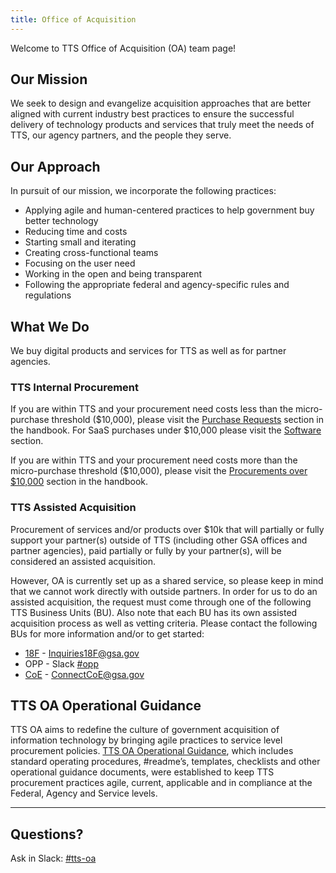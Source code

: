 ```yaml
---
title: Office of Acquisition
---
```


Welcome to TTS Office of Acquisition (OA) team page!

## Our Mission

We seek to design and evangelize acquisition approaches that are better aligned with current industry best practices to ensure 
the successful delivery of technology products and services that truly meet the needs of TTS, our agency partners, and the 
people they serve. 

## Our Approach

In pursuit of our mission, we incorporate the following practices:

* Applying agile and human-centered practices to help government buy better technology
* Reducing time and costs
* Starting small and iterating
* Creating cross-functional teams
* Focusing on the user need
* Working in the open and being transparent
* Following the appropriate federal and agency-specific rules and regulations

## What We Do

We buy digital products and services for TTS as well as for partner agencies.

### TTS Internal Procurement

If you are within TTS and your procurement need costs less than the micro-purchase threshold ($10,000), please visit the 
[Purchase Requests]({{site.baseurl}}/purchase-requests) section in the handbook. For SaaS purchases under $10,000 please visit the 
[Software]({{site.baseurl}}/software) section. 

If you are within TTS and your procurement need costs more than the micro-purchase threshold ($10,000), please visit the 
[Procurements over $10,000]({{site.baseurl}}/procurements-over-10000) section in the handbook.

### TTS Assisted Acquisition

Procurement of services and/or products over $10k that will partially or fully support your partner(s) outside of TTS (including other GSA offices and partner agencies), paid partially or fully by your partner(s), will be considered an assisted acquisition. 

However, OA is currently set up as a shared service, so please keep in mind that we cannot work directly with outside partners. In order for us to do an assisted acquisition, the request must come through one of the following TTS Business Units (BU). Also note that each BU has its own assisted acquisition process as well as vetting criteria. Please contact the following BUs for more information and/or to get started:

- [18F](https://docs.google.com/presentation/d/1RIxGEtQ4vMEfcdx8JYXQ_U5-uTMTu1Ffi-UNur1XKHQ/edit#slide=id.p) - Inquiries18F@gsa.gov
- OPP - Slack [#opp](https://gsa-tts.slack.com/messages/tts-oa)
- [CoE](https://coe.gsa.gov/) - ConnectCoE@gsa.gov

## TTS OA Operational Guidance

TTS OA aims to redefine the culture of government acquisition of information technology by bringing agile practices to service
level procurement policies. [TTS OA Operational Guidance](https://handbook.18f.gov/acquisition/), which includes standard 
operating procedures, #readme’s, templates, checklists and other operational guidance documents, were established to keep TTS
procurement practices agile, current, applicable and in compliance at the Federal, Agency and Service levels. 

---

## Questions?

Ask in Slack: [#tts-oa](https://gsa-tts.slack.com/messages/tts-oa)
